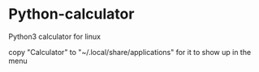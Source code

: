 # Python-calculator
Python3 calculator for linux

copy "Calculator" to "~/.local/share/applications" for it to show up in the menu
